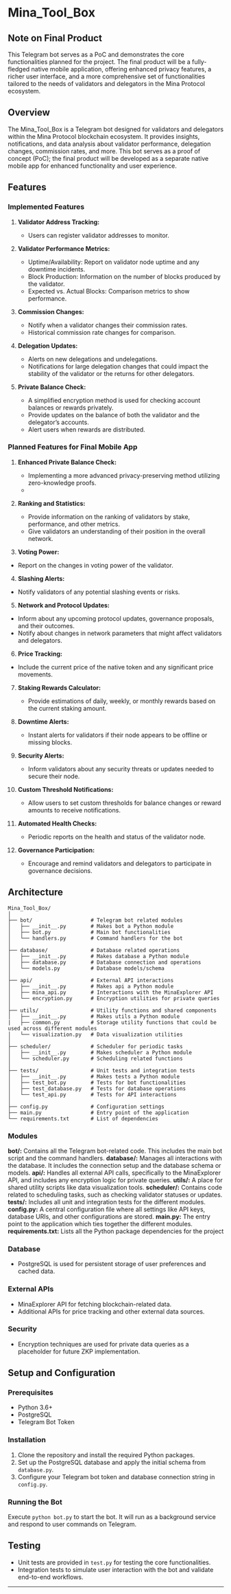 # Mina_Tool_Box

## Note on Final Product

This Telegram bot serves as a PoC and demonstrates the core functionalities planned for the project. The final product will be a fully-fledged native mobile application, offering enhanced privacy features, a richer user interface, and a more comprehensive set of functionalities tailored to the needs of validators and delegators in the Mina Protocol ecosystem.

## Overview

The Mina_Tool_Box is a Telegram bot designed for validators and delegators within the Mina Protocol blockchain ecosystem. It provides insights, notifications, and data analysis about validator performance, delegation changes, commission rates, and more. This bot serves as a proof of concept (PoC); the final product will be developed as a separate native mobile app for enhanced functionality and user experience.

## Features

### Implemented Features

1. **Validator Address Tracking:** 
    - Users can register validator addresses to monitor.

2. **Validator Performance Metrics:**
   - Uptime/Availability: Report on validator node uptime and any downtime incidents.
   - Block Production: Information on the number of blocks produced by the validator.
   - Expected vs. Actual Blocks: Comparison metrics to show performance.

3. **Commission Changes:**
   - Notify when a validator changes their commission rates.
   - Historical commission rate changes for comparison.

4. **Delegation Updates:**
   - Alerts on new delegations and undelegations.
   - Notifications for large delegation changes that could impact the stability of the validator or the returns for other delegators.

5. **Private Balance Check:** 
   - A simplified encryption method is used for checking account balances or rewards privately.
   - Provide updates on the balance of both the validator and the delegator’s accounts.
   - Alert users when rewards are distributed.

### Planned Features for Final Mobile App

1. **Enhanced Private Balance Check:** 
   - Implementing a more advanced privacy-preserving method utilizing zero-knowledge proofs.
   - 
2. **Ranking and Statistics:**
   - Provide information on the ranking of validators by stake, performance, and other metrics.
   - Give validators an understanding of their position in the overall network.

3.  **Voting Power:**
   - Report on the changes in voting power of the validator.

4.  **Slashing Alerts:**
   - Notify validators of any potential slashing events or risks.

5.  **Network and Protocol Updates:**
   - Inform about any upcoming protocol updates, governance proposals, and their outcomes.
   - Notify about changes in network parameters that might affect validators and delegators.

6.  **Price Tracking:**
   - Include the current price of the native token and any significant price movements.

7.  **Staking Rewards Calculator:**
    - Provide estimations of daily, weekly, or monthly rewards based on the current staking amount.

8.  **Downtime Alerts:**
    - Instant alerts for validators if their node appears to be offline or missing blocks.

9.  **Security Alerts:**
    - Inform validators about any security threats or updates needed to secure their node.

10. **Custom Threshold Notifications:**
    - Allow users to set custom thresholds for balance changes or reward amounts to receive notifications.

11. **Automated Health Checks:**
    - Periodic reports on the health and status of the validator node.

12. **Governance Participation:**
    - Encourage and remind validators and delegators to participate in governance decisions.
## Architecture
```
Mina_Tool_Box/
│
├── bot/                   # Telegram bot related modules
│   ├── __init__.py        # Makes bot a Python module
│   ├── bot.py             # Main bot functionalities
│   └── handlers.py        # Command handlers for the bot
│
├── database/              # Database related operations
│   ├── __init__.py        # Makes database a Python module
│   ├── database.py        # Database connection and operations
│   └── models.py          # Database models/schema
│
├── api/                   # External API interactions
│   ├── __init__.py        # Makes api a Python module
│   ├── mina_api.py        # Interactions with the MinaExplorer API
│   └── encryption.py      # Encryption utilities for private queries
│
├── utils/                 # Utility functions and shared components
│   ├── __init__.py        # Makes utils a Python module
|   ├── common.py          # Storage utility functions that could be used across different modules
│   └── visualization.py   # Data visualization utilities
│
├── scheduler/             # Scheduler for periodic tasks
│   ├── __init__.py        # Makes scheduler a Python module
│   └── scheduler.py       # Scheduling related functions
│
├── tests/                 # Unit tests and integration tests
│   ├── __init__.py        # Makes tests a Python module
│   ├── test_bot.py        # Tests for bot functionalities
│   ├── test_database.py   # Tests for database operations
│   └── test_api.py        # Tests for API interactions
│
├── config.py              # Configuration settings
├── main.py                # Entry point of the application
└── requirements.txt       # List of dependencies
```
### Modules

**bot/:** Contains all the Telegram bot-related code. This includes the main bot script and the command handlers.
**database/:** Manages all interactions with the database. It includes the connection setup and the database schema or models.
**api/:** Handles all external API calls, specifically to the MinaExplorer API, and includes any encryption logic for private queries.
**utils/:** A place for shared utility scripts like data visualization tools.
**scheduler/:** Contains code related to scheduling tasks, such as checking validator statuses or updates.
**tests/:** Includes all unit and integration tests for the different modules.
**config.py:** A central configuration file where all settings like API keys, database URIs, and other configurations are stored.
**main.py:** The entry point to the application which ties together the different modules.
**requirements.txt:** Lists all the Python package dependencies for the project

### Database

- PostgreSQL is used for persistent storage of user preferences and cached data.

### External APIs

- MinaExplorer API for fetching blockchain-related data.
- Additional APIs for price tracking and other external data sources.

### Security

- Encryption techniques are used for private data queries as a placeholder for future ZKP implementation.

## Setup and Configuration

### Prerequisites

- Python 3.6+
- PostgreSQL
- Telegram Bot Token

### Installation

1. Clone the repository and install the required Python packages.
2. Set up the PostgreSQL database and apply the initial schema from `database.py`.
3. Configure your Telegram bot token and database connection string in `config.py`.

### Running the Bot

Execute `python bot.py` to start the bot. It will run as a background service and respond to user commands on Telegram.

## Testing

- Unit tests are provided in `test.py` for testing the core functionalities.
- Integration tests to simulate user interaction with the bot and validate end-to-end workflows.

---